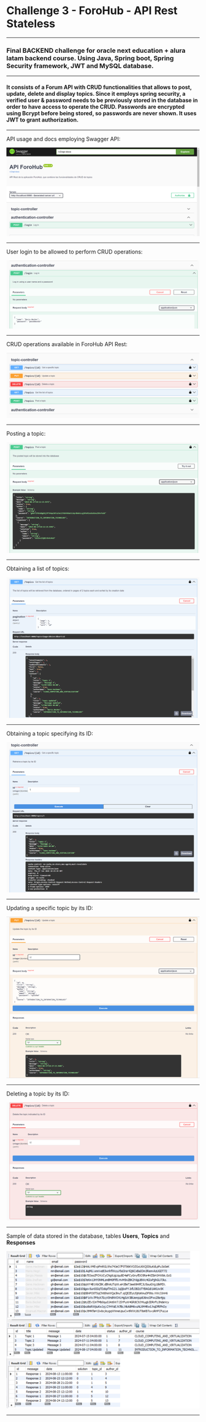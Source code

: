 <h1>Challenge 3 - ForoHub - API Rest Stateless</h1>
<hr>
<h3>Final BACKEND challenge for oracle next
education + alura latam backend course. Using Java, Spring
boot, Spring Security framework, JWT and MySQL database.</h3>
<hr>
<h4>It consists of a Forum API with CRUD functionalities
that allows to post, update, delete and display topics.
Since it employs spring security, a verified user & password
needs to be previously stored in the database in order 
to have access to operate the CRUD. Passwords are encrypted 
using Bcrypt before being stored, so passwords are never shown.
It uses JWT to grant authorization.</h4>
<hr>
<p>API usage and docs employing Swagger API:</p>

![img_2.png](img_2.png)
<hr>
<p>User login to be allowed to perform CRUD operations:</p>

![img_3.png](img_3.png)
<hr>
<p>CRUD operations available in ForoHub API Rest:</p>

![img_4.png](img_4.png)
<hr>
<p>Posting a topic:</p>

![img_5.png](img_5.png)
<hr>
<p>Obtaining a list of topics:</p>

![img_6.png](img_6.png)
<hr>
<p>Obtaining a topic specifying its ID:</p>

![img_7.png](img_7.png)
<hr>
<p>Updating a specific topic by its ID:</p>

![img_8.png](img_8.png)
<hr>
<p>Deleting a topic by its ID:</p>

![img_9.png](img_9.png)
<hr>
<p>Sample of data stored in the database, tables <b>Users</b>,
<b>Topics</b> and <b>Responses</b></p>

![img_12.png](img_12.png)
<hr>




